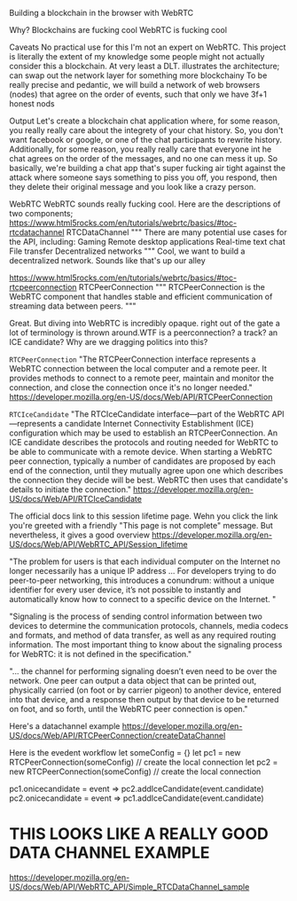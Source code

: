 Building a blockchain in the browser with WebRTC

Why?
  Blockchains are fucking cool
  WebRTC is fucking cool

Caveats
  No practical use for this
  I'm not an expert on WebRTC. This project is literally the extent of my knowledge
  some people might not actually consider this a blockchain. At very least a DLT. illustrates the architecture; can swap out the network layer for something more blockchainy
  To be really precise and pedantic, we will build a network of web browsers (nodes) that agree on the order of events, such that only we have 3f+1 honest nods


Output
  Let's create a blockchain chat application where, for some reason, you really really care about the integrety of your chat history. So, you don't want facebook or google, or one of the chat participants to rewrite history. Additionally, for some reason, you really really care that everyone int he chat agrees on the order of the messages, and no one can mess it up. So basically, we're building a chat app that's super fucking air tight against the attack where someone says something to piss you off, you respond, then they delete their original message and you look like a crazy person.


WebRTC
  WebRTC sounds really fucking cool. Here are the descriptions of two components;
  https://www.html5rocks.com/en/tutorials/webrtc/basics/#toc-rtcdatachannel
  RTCDataChannel
  """
    There are many potential use cases for the API, including:
    Gaming
    Remote desktop applications
    Real-time text chat
    File transfer
    Decentralized networks
  """
  Cool, we want to build a decentralized network. Sounds like that's up our alley

  https://www.html5rocks.com/en/tutorials/webrtc/basics/#toc-rtcpeerconnection
  RTCPeerConnection
  """
    RTCPeerConnection is the WebRTC component that handles stable and efficient communication of streaming data between peers.
  """

  Great. But diving into WebRTC is incredibly opaque. right out of the gate a lot of terminology is thrown around.WTF is a peerconnection? a track? an ICE candidate? Why are we dragging politics into this?


  `RTCPeerConnection`
    "The RTCPeerConnection interface represents a WebRTC connection between the local computer and a remote peer. It provides methods to connect to a remote peer, maintain and monitor the connection, and close the connection once it's no longer needed."
    https://developer.mozilla.org/en-US/docs/Web/API/RTCPeerConnection

  `RTCIceCandidate`
  "The RTCIceCandidate interface—part of the WebRTC API—represents a candidate Internet Connectivity Establishment (ICE) configuration which may be used to establish an RTCPeerConnection.
  An ICE candidate describes the protocols and routing needed for WebRTC to be able to communicate with a remote device. When starting a WebRTC peer connection, typically a number of candidates are proposed by each end of the connection, until they mutually agree upon one which describes the connection they decide will be best. WebRTC then uses that candidate's details to initiate the connection."
  https://developer.mozilla.org/en-US/docs/Web/API/RTCIceCandidate



The official docs link to this session lifetime page. Wehn you click the link you're greeted with a friendly "This page is not complete" message. But nevertheless, it gives a good overview
https://developer.mozilla.org/en-US/docs/Web/API/WebRTC_API/Session_lifetime

"The problem for users is that each individual computer on the Internet no longer necessarily has a unique IP address ... For developers trying to do peer-to-peer networking, this introduces a conundrum: without a unique identifier for every user device, it’s not possible to instantly and automatically know how to connect to a specific device on the Internet. "

"Signaling is the process of sending control information between two devices to determine the communication protocols, channels, media codecs and formats, and method of data transfer, as well as any required routing information. The most important thing to know about the signaling process for WebRTC: it is not defined in the specification."

"... the channel for performing signaling doesn’t even need to be over the network. One peer can output a data object that can be printed out, physically carried (on foot or by carrier pigeon) to another device, entered into that device, and a response then output by that device to be returned on foot, and so forth, until the WebRTC peer connection is open."


Here's a datachannel example
https://developer.mozilla.org/en-US/docs/Web/API/RTCPeerConnection/createDataChannel


Here is the evedent workflow
  let someConfig = {}
  let pc1 = new RTCPeerConnection(someConfig) // create the local connection
  let pc2 = new RTCPeerConnection(someConfig) // create the local connection

  pc1.onicecandidate = event => pc2.addIceCandidate(event.candidate)
  pc2.onicecandidate = event => pc1.addIceCandidate(event.candidate)

# THIS LOOKS LIKE A REALLY GOOD DATA CHANNEL EXAMPLE
https://developer.mozilla.org/en-US/docs/Web/API/WebRTC_API/Simple_RTCDataChannel_sample
